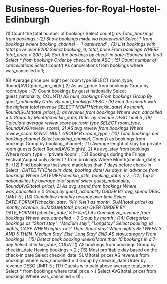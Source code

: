# Business-Queries-for-Royal-Hostel-Edinburgh

(1) Count the total number of bookings
Select count(*) as Total_bookings from bookings
;
(2) Show bookings made via Hostelworld
Select * from bookings
where booking_channel = 'Hostelworld'
;
(3) List bookings with total prive over £200
Select booking_id, total_price
From bookings
WHERE total_price > 200
;
(4) Sort the bookings by check-in date (Soonest the first)
Select * from bookings
Order by checkin_date ASC
;
(5) Count number of cancellations
Select count(*) As cancellations
from bookings
where was_cancelled = 1;

(6) Average price per night per room type
SELECT room_type, Round(AVG(price_per_night),2) As avg_price
from bookings
Group by room_type
;
(7) Count bookings by guest nationality
Select guest_nationality, COUNT(*) AS num_bookings
From bookings
Group By guest_nationality
Order By num_bookings DESC
;
(8) Find the month with the highest total revenue
SELECT MONTH(checkin_date) As month, Round(SUM(total_price),2) as revenue
from bookings
Where was_cancelled = 0
Group by Month(checkin_date)
Order by revenue DESC
Limit 5
;
(9) Calculate average review score by room type
SELECT room_type, Round(AVG(review_score), 2) AS avg_review
from bookings
Where review_score IS NOT NULL
GROUP BY room_type
;
(10) Total bookings per booking channel
Select booking_channel, Count(*) as bookings
from bookings
Group by booking_channel
;
(11) Average lenght of stay for private room guests
Select Round(AVG(nights), 2) As avg_stay
from bookings
Where room_type = 'private Room'
;
(12) Bookings during the Fringe Festival(August only)
Select * from bookings
Where Month(checkin_date) = 8
;
(12) Find bookings that were made less than 7 days before check-in
Select *, DATEDIFF(Checkin_date, booking_date) As days_in_advance
from bookings
Where DATEDIFF(checkin_date, booking_date) < 7
;
(12) Top 5 nationalities by average total spend
select guest_nationality, Round(AVG(total_price), 2) As avg_spend
from bookings
Where was_cancelled = 0
Group by guest_nationality
ORDER BY avg_spend DESC
LIMIT 5
;
(13) Cumulative monthly revenue over time
Select
DATE_FORMAT(checkin_date, '%Y-%m') as month,
SUM(total_price) as montly_revenue,
SUM(SUM(total_price)) OVER (ORDER BY DATE_FORMAT(checkin_date,'%Y-%m')) As Cumulative_revenue
from bookings
Where was_cancelled = 0
Group by month
;
(14) Categorize bookings as "Short stay", "Medium stay", "Longstay"
Select booking_id, nights,
CASE
WHEN nights <= 2 Then 'Short stay'
When nights BETWEEN 3 AND 5 THEN 'Medium Stay'
Else 'Long Stay'
END AS stay_category
From bookings
;
(15) Detect peak booking weeks(More than 10 bookings in a 7-day
Select checkin_date, COUNT(*) AS bookings
from bookings
Group by checkin_date
Having bookings > 2
;
(16) Most profitable day based on the check-in date
Select checkin_date, SUM(total_price) AS revenue
from bookings
where was_cancelled = 0
Group by checkin_date
Order by revenue DESC
LIMIT 5
;
(17) Guests who paid above average total_price
Select * from bookings
where total_price > (
Select AVG(total_price) from bookings
Where was_cancelled = 0)
;
